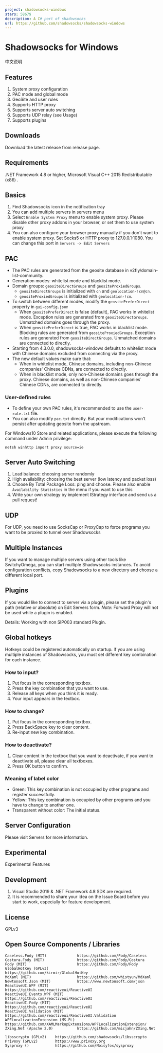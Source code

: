 ```yaml
---
project: shadowsocks-windows
stars: 58679
description: A C# port of shadowsocks
url: https://github.com/shadowsocks/shadowsocks-windows
---
```


Shadowsocks for Windows
=======================

中文说明

Features
--------

1.  System proxy configuration
2.  PAC mode and global mode
3.  GeoSite and user rules
4.  Supports HTTP proxy
5.  Supports server auto switching
6.  Supports UDP relay (see Usage)
7.  Supports plugins

Downloads
---------

Download the latest release from release page.

Requirements
------------

.NET Framework 4.8 or higher, Microsoft Visual C++ 2015 Redistributable (x86) .

Basics
------

1.  Find Shadowsocks icon in the notification tray
2.  You can add multiple servers in servers menu
3.  Select `Enable System Proxy` menu to enable system proxy. Please disable other proxy addons in your browser, or set them to use system proxy
4.  You can also configure your browser proxy manually if you don't want to enable system proxy. Set Socks5 or HTTP proxy to 127.0.0.1:1080. You can change this port in `Servers -> Edit Servers`

PAC
---

-   The PAC rules are generated from the geosite database in v2fly/domain-list-community.
-   Generation modes: whitelist mode and blacklist mode.
-   Domain groups: `geositeDirectGroups` and `geositeProxiedGroups`.
    -   `geositeDirectGroups` is initialized with `cn` and `geolocation-!cn@cn`.
    -   `geositeProxiedGroups` is initialized with `geolocation-!cn`.
-   To switch between different modes, modify the `geositePreferDirect` property in `gui-config.json`
    -   When `geositePreferDirect` is false (default), PAC works in whitelist mode. Exception rules are generated from `geositeDirectGroups`. Unmatched domains goes through the proxy.
    -   When `geositePreferDirect` is true, PAC works in blacklist mode. Blocking rules are generated from `geositeProxiedGroups`. Exception rules are generated from `geositeDirectGroups`. Unmatched domains are connected to directly.
-   Starting from 4.3.0.0, shadowsocks-windows defaults to whitelist mode with Chinese domains excluded from connecting via the proxy.
-   The new default values make sure that:
    -   When in whitelist mode, Chinese domains, including non-Chinese companies' Chinese CDNs, are connected to directly.
    -   When in blacklist mode, only non-Chinese domains goes through the proxy. Chinese domains, as well as non-Chinese companies' Chinese CDNs, are connected to directly.

### User-defined rules

-   To define your own PAC rules, it's recommended to use the `user-rule.txt` file.
-   You can also modify `pac.txt` directly. But your modifications won't persist after updating geosite from the upstream.

For Windows10 Store and related applications, please execute the following command under Admin privilege:

```
netsh winhttp import proxy source=ie
```

Server Auto Switching
---------------------

1.  Load balance: choosing server randomly
2.  High availability: choosing the best server (low latency and packet loss)
3.  Choose By Total Package Loss: ping and choose. Please also enable `Availability Statistics` in the menu if you want to use this
4.  Write your own strategy by implement IStrategy interface and send us a pull request!

UDP
---

For UDP, you need to use SocksCap or ProxyCap to force programs you want to be proxied to tunnel over Shadowsocks

Multiple Instances
------------------

If you want to manage multiple servers using other tools like SwitchyOmega, you can start multiple Shadowsocks instances. To avoid configuration conflicts, copy Shadowsocks to a new directory and choose a different local port.

Plugins
-------

If you would like to connect to server via a plugin, please set the plugin's path (relative or absolute) on Edit Servers form. _Note_: Forward Proxy will not be used while a plugin is enabled.

Details: Working with non SIP003 standard Plugin.

Global hotkeys
--------------

Hotkeys could be registered automatically on startup. If you are using multiple instances of Shadowsocks, you must set different key combination for each instance.

### How to input?

1.  Put focus in the corresponding textbox.
2.  Press the key combination that you want to use.
3.  Release all keys when you think it is ready.
4.  Your input appears in the textbox.

### How to change?

1.  Put focus in the corresponding textbox.
2.  Press BackSpace key to clear content.
3.  Re-input new key combination.

### How to deactivate?

1.  Clear content in the textbox that you want to deactivate, if you want to deactivate all, please clear all textboxes.
2.  Press OK button to confirm.

### Meaning of label color

-   Green: This key combination is not occupied by other programs and register successfully.
-   Yellow: This key combination is occupied by other programs and you have to change to another one.
-   Transparent without color: The initial status.

Server Configuration
--------------------

Please visit Servers for more information.

Experimental
------------

Experimental Features

Development
-----------

1.  Visual Studio 2019 & .NET Framework 4.8 SDK are required.
2.  It is recommended to share your idea on the Issue Board before you start to work, especially for feature development.

License
-------

GPLv3

Open Source Components / Libraries
----------------------------------

```
Caseless.Fody (MIT)              https://github.com/Fody/Caseless
Costura.Fody (MIT)               https://github.com/Fody/Costura
Fody (MIT)                       https://github.com/Fody/Fody
GlobalHotKey (GPLv3)             https://github.com/kirmir/GlobalHotKey
MdXaml (MIT)                     https://github.com/whistyun/MdXaml
Newtonsoft.Json (MIT)            https://www.newtonsoft.com/json
ReactiveUI.WPF (MIT)             https://github.com/reactiveui/ReactiveUI
ReactiveUI.Events.WPF (MIT)      https://github.com/reactiveui/ReactiveUI
ReactiveUI.Fody (MIT)            https://github.com/reactiveui/ReactiveUI
ReactiveUI.Validation (MIT)      https://github.com/reactiveui/ReactiveUI.Validation
WPFLocalizationExtension (MS-PL) https://github.com/XAMLMarkupExtensions/WPFLocalizationExtension/
ZXing.Net (Apache 2.0)           https://github.com/micjahn/ZXing.Net

libsscrypto (GPLv2)    https://github.com/shadowsocks/libsscrypto
Privoxy (GPLv2)        https://www.privoxy.org
Sysproxy ()            https://github.com/Noisyfox/sysproxy
```
